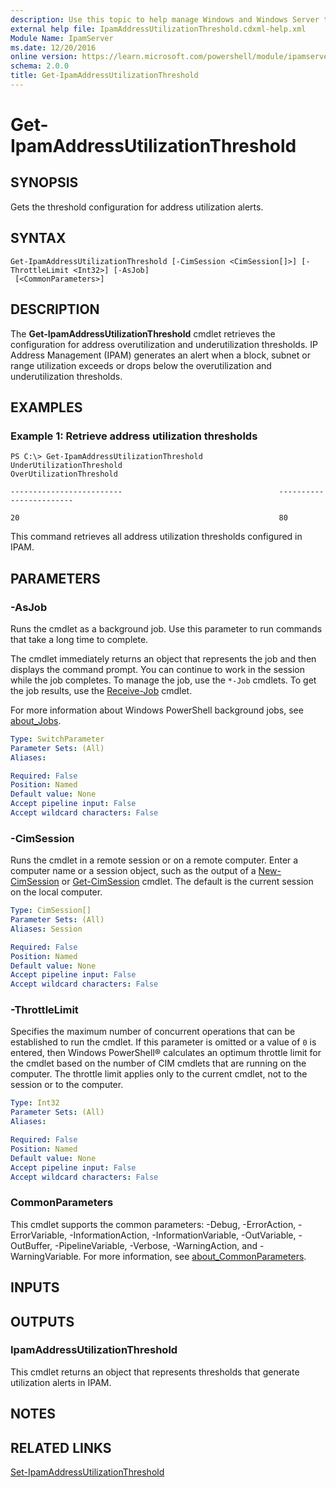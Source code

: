 ```yaml
---
description: Use this topic to help manage Windows and Windows Server technologies with Windows PowerShell.
external help file: IpamAddressUtilizationThreshold.cdxml-help.xml
Module Name: IpamServer
ms.date: 12/20/2016
online version: https://learn.microsoft.com/powershell/module/ipamserver/get-ipamaddressutilizationthreshold?view=windowsserver2016-ps&wt.mc_id=ps-gethelp
schema: 2.0.0
title: Get-IpamAddressUtilizationThreshold
---
```


# Get-IpamAddressUtilizationThreshold

## SYNOPSIS
Gets the threshold configuration for address utilization alerts.

## SYNTAX

```
Get-IpamAddressUtilizationThreshold [-CimSession <CimSession[]>] [-ThrottleLimit <Int32>] [-AsJob]
 [<CommonParameters>]
```

## DESCRIPTION
The **Get-IpamAddressUtilizationThreshold** cmdlet retrieves the configuration for address overutilization and underutilization thresholds.
IP Address Management (IPAM) generates an alert when a block, subnet or range utilization exceeds or drops below the overutilization and underutilization thresholds.

## EXAMPLES

### Example 1: Retrieve address utilization thresholds
```
PS C:\> Get-IpamAddressUtilizationThreshold
UnderUtilizationThreshold                                   OverUtilizationThreshold

-------------------------                                   ------------------------

20                                                          80
```

This command retrieves all address utilization thresholds configured in IPAM.

## PARAMETERS

### -AsJob
Runs the cmdlet as a background job. Use this parameter to run commands that take a long time to complete. 

The cmdlet immediately returns an object that represents the job and then displays the command prompt. 
You can continue to work in the session while the job completes. 
To manage the job, use the `*-Job` cmdlets. 
To get the job results, use the [Receive-Job](https://go.microsoft.com/fwlink/?LinkID=113372) cmdlet. 

For more information about Windows PowerShell background jobs, see [about_Jobs](https://go.microsoft.com/fwlink/?LinkID=113251).

```yaml
Type: SwitchParameter
Parameter Sets: (All)
Aliases: 

Required: False
Position: Named
Default value: None
Accept pipeline input: False
Accept wildcard characters: False
```

### -CimSession
Runs the cmdlet in a remote session or on a remote computer.
Enter a computer name or a session object, such as the output of a [New-CimSession](https://go.microsoft.com/fwlink/p/?LinkId=227967) or [Get-CimSession](https://go.microsoft.com/fwlink/p/?LinkId=227966) cmdlet.
The default is the current session on the local computer.

```yaml
Type: CimSession[]
Parameter Sets: (All)
Aliases: Session

Required: False
Position: Named
Default value: None
Accept pipeline input: False
Accept wildcard characters: False
```

### -ThrottleLimit
Specifies the maximum number of concurrent operations that can be established to run the cmdlet.
If this parameter is omitted or a value of `0` is entered, then Windows PowerShell® calculates an optimum throttle limit for the cmdlet based on the number of CIM cmdlets that are running on the computer.
The throttle limit applies only to the current cmdlet, not to the session or to the computer.

```yaml
Type: Int32
Parameter Sets: (All)
Aliases: 

Required: False
Position: Named
Default value: None
Accept pipeline input: False
Accept wildcard characters: False
```

### CommonParameters
This cmdlet supports the common parameters: -Debug, -ErrorAction, -ErrorVariable, -InformationAction, -InformationVariable, -OutVariable, -OutBuffer, -PipelineVariable, -Verbose, -WarningAction, and -WarningVariable. For more information, see [about_CommonParameters](https://go.microsoft.com/fwlink/?LinkID=113216).

## INPUTS

## OUTPUTS

### IpamAddressUtilizationThreshold
This cmdlet returns an object that represents thresholds that generate utilization alerts in IPAM.

## NOTES

## RELATED LINKS

[Set-IpamAddressUtilizationThreshold](./Set-IpamAddressUtilizationThreshold.md)

